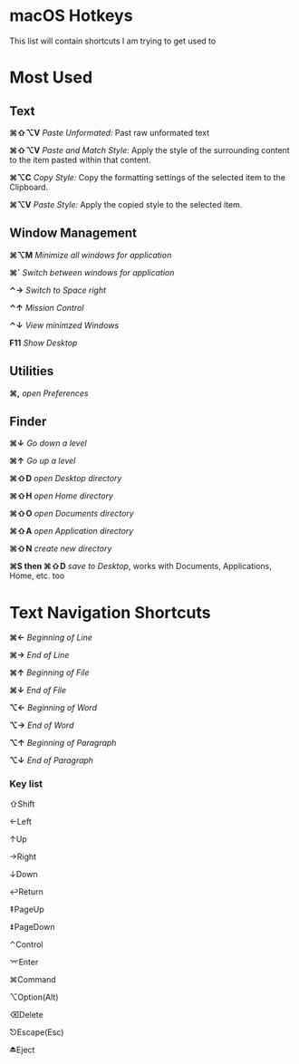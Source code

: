 # macOS Hotkeys

This list will contain shortcuts I am trying to get used to


# Most Used


## Text

**⌘⇧⌥V** *Paste Unformated:* Past raw unformated text

**⌘⇧⌥V** *Paste and Match Style:* Apply the style of the surrounding content to the item pasted within that content.

**⌘⌥C** *Copy Style:* Copy the formatting settings of the selected item to the Clipboard.

**⌘⌥V** *Paste Style:* Apply the copied style to the selected item.



## Window Management

**⌘⌥M** *Minimize all windows for application*

**⌘`** *Switch between windows for application*

**⌃→** *Switch to Space right*

**⌃↑** *Mission Control*

**⌃↓** *View minimzed Windows*

**F11** *Show Desktop*



## Utilities

**⌘,** *open Preferences*


## Finder

**⌘↓** *Go down a level*

**⌘↑** *Go up a level*

**⌘⇧D** *open Desktop directory*

**⌘⇧H** *open Home directory*

**⌘⇧O** *open Documents directory*

**⌘⇧A** *open Application directory*

**⌘⇧N** *create new directory*

**⌘S then ⌘⇧D** *save to Desktop*, works with Documents, Applications, Home, etc. too




# Text Navigation Shortcuts

**⌘←** *Beginning of Line*

**⌘→** *End of Line*

**⌘↑** *Beginning of File*

**⌘↓** *End of File*

**⌥←** *Beginning of Word*

**⌥→** *End of Word*

**⌥↑** *Beginning of Paragraph*

**⌥↓** *End of Paragraph*


### Key list 
⇧Shift

←Left

↑Up

→Right

↓Down

↩Return

⇞PageUp

⇟PageDown

⌃Control

⌤Enter

⌘Command

⌥Option(Alt)

⌫Delete

⎋Escape(Esc)

⏏Eject
